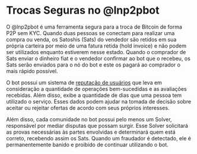 # Trocas Seguras no @lnp2pbot

O @lnp2pbot é uma ferramenta segura para a troca de Bitcoin de forma P2P sem KYC. Quando duas pessoas se conectam para realizar uma compra ou venda, os Satoshis (Sats) do vendedor são retidos em sua própria carteira por meio de uma fatura retida (hold invoice) e não podem ser utilizados enquanto estiverem nesse estado. Quando o comprador de Sats enviar o dinheiro fiat e o vendedor confirmar ao bot que o recebeu, os Sats serão enviados para o nó do bot e este os pagará ao comprador o mais rápido possível.

O bot possui um sistema de [reputação de usuários](https://lnp2pbot.com/aprende/how-does-the-user-reputation-system-work.html) que leva em consideração a quantidade de operações bem-sucedidas e as avaliações recebidas. Além disso, exibe a quantidade de dias que uma pessoa tem utilizado o serviço. Esses dados podem ajudar na tomada de decisão sobre aceitar ou rejeitar ofertas de acordo com seus próprios interesses.

Além disso, cada comunidade no bot possui pelo menos um Solver, responsável por mediar disputas que possam surgir. Esse Solver solicitará as provas necessárias às partes envolvidas e determinará quem está correto, recebendo assim os Sats. Quando um fraudador é detectado, ele é permanentemente banido e proibido de continuar utilizando o bot.
